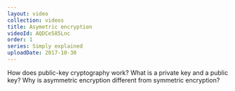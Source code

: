 ```yaml
---
layout: video
collection: videos
title: Asymetric encryption
videoId: AQDCe585Lnc
order: 1
series: Simply explained
uploadDate: 2017-10-30
---
```


How does public-key cryptography work? What is a private key and a public key? Why is asymmetric encryption different from symmetric encryption?